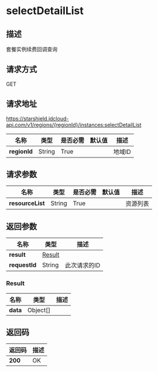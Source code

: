 # selectDetailList


## 描述
套餐实例续费回调查询

## 请求方式
GET

## 请求地址
https://starshield.jdcloud-api.com/v1/regions/{regionId}/instances:selectDetailList

|名称|类型|是否必需|默认值|描述|
|---|---|---|---|---|
|**regionId**|String|True| |地域ID|

## 请求参数
|名称|类型|是否必需|默认值|描述|
|---|---|---|---|---|
|**resourceList**|String|True| |资源列表|


## 返回参数
|名称|类型|描述|
|---|---|---|
|**result**|[Result](#result)| |
|**requestId**|String|此次请求的ID|

### <div id="Result">Result</div>
|名称|类型|描述|
|---|---|---|
|**data**|Object[]| |

## 返回码
|返回码|描述|
|---|---|
|**200**|OK|
